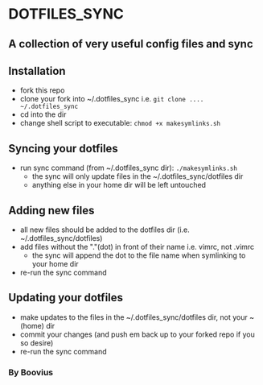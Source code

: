 DOTFILES_SYNC
=============

A collection of very useful config files and sync
-------------------------------------------------

## Installation
 - fork this repo
 - clone your fork into ~/.dotfiles_sync i.e. `git clone .... ~/.dotfiles_sync`
 - cd into the dir
 - change shell script to executable: `chmod +x makesymlinks.sh`

## Syncing your dotfiles
 - run sync command (from ~/.dotfiles_sync dir): `./makesymlinks.sh`
   - the sync will only update files in the ~/.dotfiles_sync/dotfiles dir
   - anything else in your home dir will be left untouched

## Adding new files
 - all new files should be added to the dotfiles dir (i.e. ~/.dotfiles_sync/dotfiles)
 - add files without the "."(dot) in front of their name i.e. vimrc, not .vimrc
   - the sync will append the dot to the file name when symlinking to your home dir
 - re-run the sync command

## Updating your dotfiles
 - make updates to the files in the ~/.dotfiles_sync/dotfiles dir, not your ~ (home) dir
 - commit your changes (and push em back up to your forked repo if you so desire)
 - re-run the sync command

### By Boovius

